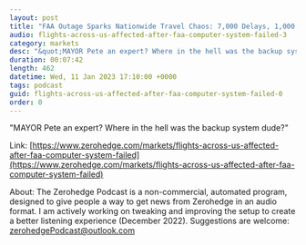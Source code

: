 ```yaml
---
layout: post
title: "FAA Outage Sparks Nationwide Travel Chaos: 7,000 Delays, 1,000 Cancellations"
audio: flights-across-us-affected-after-faa-computer-system-failed-3
category: markets
desc: "&quot;MAYOR Pete an expert? Where in the hell was the backup system dude?&quot; "
duration: 00:07:42
length: 462
datetime: Wed, 11 Jan 2023 17:10:00 +0000
tags: podcast
guid: flights-across-us-affected-after-faa-computer-system-failed-0
order: 0
---
```

&quot;MAYOR Pete an expert? Where in the hell was the backup system dude?&quot; 

Link: [https://www.zerohedge.com/markets/flights-across-us-affected-after-faa-computer-system-failed](https://www.zerohedge.com/markets/flights-across-us-affected-after-faa-computer-system-failed)

About: The Zerohedge Podcast is a non-commercial, automated program, designed to give people a way to get news from Zerohedge in an audio format.  I am actively working on tweaking and improving the setup to create a better listening experience (December 2022).  Suggestions are welcome: [zerohedgePodcast@outlook.com](mailto:zerohedgePodcast@outlook.com)